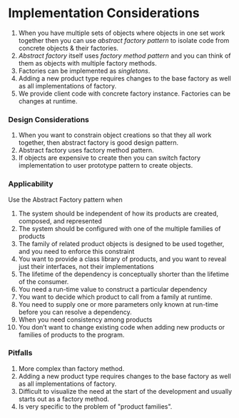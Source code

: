 # Implementation Considerations

1. When you have multiple sets of objects where objects in one set work together then you can use *abstract factory pattern* to isolate code from concrete objects & their factories.
1. *Abstract factory* itself uses *factory method pattern* and you can think of them as objects with multiple factory methods.
1. Factories can be implemented as *singletons*.
1. Adding a new product type requires changes to the base factory as well as all implementations of factory.
1. We provide client code with concrete factory instance. Factories can be changes at runtime.

### Design Considerations

1. When you want to constrain object creations so that they all work together, then abstract factory is good design pattern.
1. Abstract factory uses factory method pattern.
1. If objects are expensive to create then you can switch factory implementation to user prototype pattern to create objects.

### Applicability

Use the Abstract Factory pattern when

1. The system should be independent of how its products are created, composed, and represented
1. The system should be configured with one of the multiple families of products
1. The family of related product objects is designed to be used together, and you need to enforce this constraint
1. You want to provide a class library of products, and you want to reveal just their interfaces, not their implementations
1. The lifetime of the dependency is conceptually shorter than the lifetime of the consumer.
1. You need a run-time value to construct a particular dependency
1. You want to decide which product to call from a family at runtime.
1. You need to supply one or more parameters only known at run-time before you can resolve a dependency.
1. When you need consistency among products
1. You don’t want to change existing code when adding new products or families of products to the program.

### Pitfalls

1. More complex than factory method.  
1. Adding a new product type requires changes to the base factory as well as all implementations of factory.
1. Difficult to visualize the need at the start of the development and usually starts out as a factory method.
1. Is very specific to the problem of "product families".
